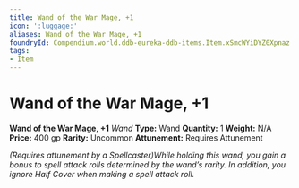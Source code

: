 ```yaml
---
title: Wand of the War Mage, +1
icon: ':luggage:'
aliases: Wand of the War Mage, +1
foundryId: Compendium.world.ddb-eureka-ddb-items.Item.xSmcWYiDYZ0Xpnaz
tags:
- Item
---
```


# Wand of the War Mage, +1

**Wand of the War Mage, +1**
_Wand_
**Type:** Wand
**Quantity:** 1
**Weight:** N/A
**Price:** 400 gp
**Rarity:** Uncommon
**Attunement:** Requires Attunement

*<div class="item-attunement"><i>(Requires attunement by a Spellcaster)</i>While holding this wand, you gain a bonus to spell attack rolls determined by the wand’s rarity. In addition, you ignore Half Cover when making a spell attack roll.*